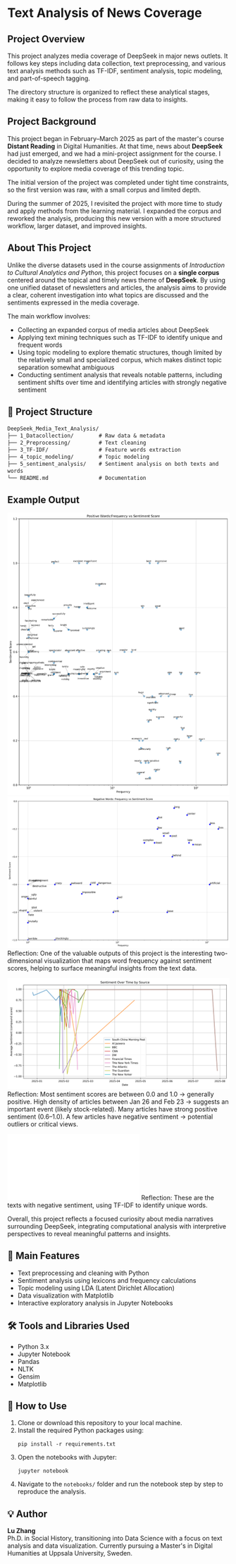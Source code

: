 # Text Analysis of News Coverage

## Project Overview
This project analyzes media coverage of DeepSeek in major news outlets. It follows key steps including data collection, text preprocessing, and various text analysis methods such as TF-IDF, sentiment analysis, topic modeling, and part-of-speech tagging.

The directory structure is organized to reflect these analytical stages, making it easy to follow the process from raw data to insights.

## Project Background

This project began in February–March 2025 as part of the master's course **Distant Reading** in Digital Humanities. At that time, news about **DeepSeek** had just emerged, and we had a mini-project assignment for the course. I decided to analyze newsletters about DeepSeek out of curiosity, using the opportunity to explore media coverage of this trending topic.

The initial version of the project was completed under tight time constraints, so the first version was raw, with a small corpus and limited depth.

During the summer of 2025, I revisited the project with more time to study and apply methods from the learning material. I expanded the corpus and reworked the analysis, producing this new version with a more structured workflow, larger dataset, and improved insights.

## About This Project

Unlike the diverse datasets used in the course assignments of *Introduction to Cultural Analytics and Python*, this project focuses on a **single corpus** centered around the topical and timely news theme of **DeepSeek**. By using one unified dataset of newsletters and articles, the analysis aims to provide a clear, coherent investigation into what topics are discussed and the sentiments expressed in the media coverage.

The main workflow involves:

- Collecting an expanded corpus of media articles about DeepSeek
- Applying text mining techniques such as TF-IDF to identify unique and frequent words
- Using topic modeling to explore thematic structures, though limited by the relatively small and specialized corpus, which makes distinct topic separation somewhat ambiguous
- Conducting sentiment analysis that reveals notable patterns, including sentiment shifts over time and identifying articles with strongly negative sentiment
## 📁 Project Structure


```
DeepSeek_Media_Text_Analysis/
├── 1_Datacollection/        # Raw data & metadata
├── 2_Preprocessing/         # Text cleaning
├── 3_TF-IDF/                # Feature words extraction
├── 4_topic_modeling/        # Topic modeling
├── 5_sentiment_analysis/    # Sentiment analysis on both texts and words
└── README.md                # Documentation
```
## Example Output
![positive words](5_Sentiment_Analysis/visualizations/positive_word_frequency_vs_sentiment.png)
![negative words](5_Sentiment_Analysis/visualizations/negative_word_frequency_vs_sentiment.png)
Reflection: One of the valuable outputs of this project is the interesting two-dimensional visualization that maps word frequency against sentiment scores, helping to surface meaningful insights from the text data.

![sentiment_over_time by source](5_Sentiment_Analysis/visualizations/sentiment_over_time.png)
Reflection: Most sentiment scores are between 0.0 and 1.0 → generally positive. High density of articles between Jan 26 and Feb 23 → suggests an important event (likely stock-related). Many articles have strong positive sentiment (0.6–1.0). A few articles have negative sentiment → potential outliers or critical views.

![Negative texts tfidf](5_Sentiment_Analysis/visualizations/Negative_texts_TF-IDF_Score.html)
Reflection: These are the texts with negative sentiment, using
 TF-IDF to identify unique words.
 
Overall, this project reflects a focused curiosity about media narratives surrounding DeepSeek, integrating computational analysis with interpretive perspectives to reveal meaningful patterns and insights.




## 🚀 Main Features

- Text preprocessing and cleaning with Python
- Sentiment analysis using lexicons and frequency calculations
- Topic modeling using LDA (Latent Dirichlet Allocation)
- Data visualization with Matplotlib
- Interactive exploratory analysis in Jupyter Notebooks

## 🛠️ Tools and Libraries Used

- Python 3.x
- Jupyter Notebook
- Pandas
- NLTK
- Gensim
- Matplotlib

## 📌 How to Use

1. Clone or download this repository to your local machine.
2. Install the required Python packages using:
   ```
   pip install -r requirements.txt
   ```
3. Open the notebooks with Jupyter:
   ```
   jupyter notebook
   ```
4. Navigate to the `notebooks/` folder and run the notebook step by step to reproduce the analysis.

## 💡 Author

**Lu Zhang**  
Ph.D. in Social History, transitioning into Data Science with a focus on text analysis and data visualization. Currently pursuing a Master's in Digital Humanities at Uppsala University, Sweden.
